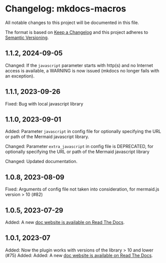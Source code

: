 # Changelog: mkdocs-macros

All notable changes to this project will be documented in this file.

The format is based on [Keep a Changelog](https://keepachangelog.com/en/1.0.0/) and this project adheres to [Semantic Versioning](https://semver.org/spec/v2.0.0.html).

## 1.1.2, 2024-09-05

Changed: If the `javascript` parameter starts with http(s) and no Internet
access is available, a WARNING is now issued
(mkdocs no longer fails with an exception).

## 1.1.1, 2023-09-26

Fixed: Bug with local javascript library 

## 1.1.0, 2023-09-01

Added: Parameter `javascript` in config file for optionally specifying the
    URL or path of the Mermaid javascript library.

Changed: Parameter `extra_javascript` in config file is DEPRECATED,
    for optionally specifying the URL or path of the Mermaid javascript library

Changed: Updated documentation.

## 1.0.8, 2023-08-09

Fixed: Arguments of config file not taken into consideration,
    for mermaid.js version > 10 (#82)

## 1.0.5, 2023-07-29

Added: A new [doc website is available on Read The Docs](https://mkdocs-mermaid2.readthedocs.io/en/latest/).

## 1.0.1, 2023-07

Added: Now the plugin works with versions of the library > 10 and lower (#75)
Added: Added: A new [doc website is available on Read The Docs](https://mkdocs-mermaid2.readthedocs.io/en/latest/).
